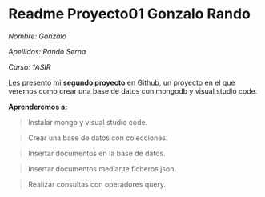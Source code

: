 # Readme Proyecto01 Gonzalo Rando

*Nombre: Gonzalo*

*Apellidos: Rando Serna*

*Curso: 1ASIR*

Les presento mi **segundo proyecto** en Github, un proyecto en el que veremos como crear una base de datos con mongodb y visual studio code.

**Aprenderemos a:**

>Instalar mongo y visual studio code.

>Crear una base de datos con colecciones.


>Insertar documentos en la base de datos.

>Insertar documentos mediante ficheros json.

>Realizar consultas con operadores query.